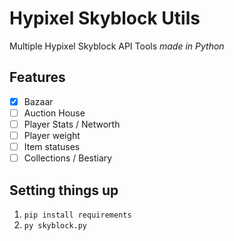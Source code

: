 # Hypixel Skyblock Utils
Multiple Hypixel Skyblock API Tools *made in Python*

## Features
- [X] Bazaar
- [ ] Auction House
- [ ] Player Stats / Networth
- [ ] Player weight
- [ ] Item statuses
- [ ] Collections / Bestiary

## Setting things up
1. `pip install requirements`
2. `py skyblock.py`
